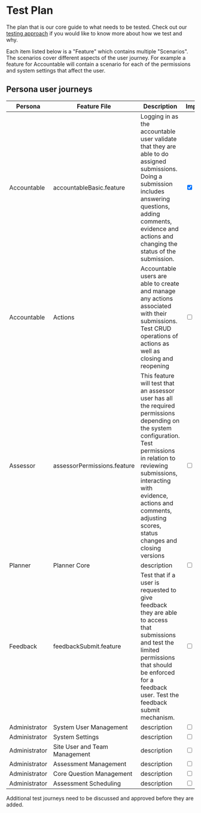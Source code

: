 # Test Plan
The plan that is our core guide to what needs to be tested. Check out our [testing approach](/concepts/testing/testing-approach-fe.html) if you would like to know more about how we test and why.

Each item listed below is a "Feature" which contains multiple "Scenarios". The scenarios cover different aspects of the user journey. For example a feature for Accountable will contain a scenario for each of the permissions and system settings that affect the user.

## Persona user journeys

|Persona|Feature File|Description|Implemented|
|-|-|-|-|
|Accountable|accountableBasic.feature|Logging in as the accountable user validate that they are able to do assigned submissions. Doing a submission includes answering questions, adding comments, evidence and actions and changing the status of the submission.|<input type="checkbox" checked></input>|
|Accountable|Actions| Accountable users are able to create and manage any actions associated with their submissions. Test CRUD operations of actions as well as closing and reopening |<input type="checkbox"></input>|
| Assessor | assessorPermissions.feature | This feature will test that an assessor user has all the required permissions depending on the system configuration. Test permissions in relation to reviewing submissions, interacting with evidence, actions and comments, adjusting scores, status changes and closing versions |<input type="checkbox"></input>|
| Planner | Planner Core | description |<input type="checkbox"></input>|
| Feedback | feedbackSubmit.feature | Test that if a user is requested to give feedback they are able to access that submissions and test the limited permissions that should be enforced for a feedback user. Test the feedback submit mechanism. |<input type="checkbox"></input>|
| Administrator | System User Management | description |<input type="checkbox"></input>|
| Administrator | System Settings | description |<input type="checkbox"></input>|
| Administrator | Site User and Team Management | description |<input type="checkbox"></input>|
| Administrator | Assessment Management | description |<input type="checkbox"></input>|
| Administrator | Core Question Management | description |<input type="checkbox"></input>|
| Administrator | Assessment Scheduling | description |<input type="checkbox"></input>|

Additional test journeys need to be discussed and approved before they are added.




